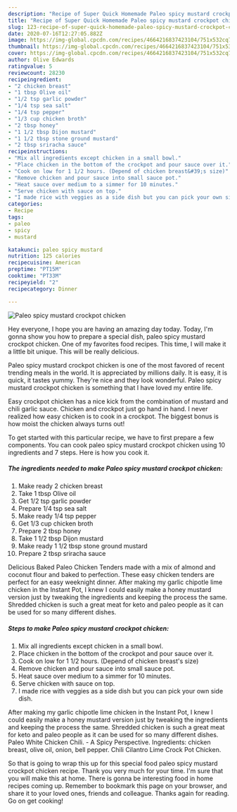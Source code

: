 ```yaml
---
description: "Recipe of Super Quick Homemade Paleo spicy mustard crockpot chicken"
title: "Recipe of Super Quick Homemade Paleo spicy mustard crockpot chicken"
slug: 123-recipe-of-super-quick-homemade-paleo-spicy-mustard-crockpot-chicken
date: 2020-07-16T12:27:05.882Z
image: https://img-global.cpcdn.com/recipes/4664216837423104/751x532cq70/paleo-spicy-mustard-crockpot-chicken-recipe-main-photo.jpg
thumbnail: https://img-global.cpcdn.com/recipes/4664216837423104/751x532cq70/paleo-spicy-mustard-crockpot-chicken-recipe-main-photo.jpg
cover: https://img-global.cpcdn.com/recipes/4664216837423104/751x532cq70/paleo-spicy-mustard-crockpot-chicken-recipe-main-photo.jpg
author: Olive Edwards
ratingvalue: 5
reviewcount: 28230
recipeingredient:
- "2 chicken breast"
- "1 tbsp Olive oil"
- "1/2 tsp garlic powder"
- "1/4 tsp sea salt"
- "1/4 tsp pepper"
- "1/3 cup chicken broth"
- "2 tbsp honey"
- "1 1/2 tbsp Dijon mustard"
- "1 1/2 tbsp stone ground mustard"
- "2 tbsp sriracha sauce"
recipeinstructions:
- "Mix all ingredients except chicken in a small bowl."
- "Place chicken in the bottom of the crockpot and pour sauce over it."
- "Cook on low for 1 1/2 hours. (Depend of chicken breast&#39;s size)"
- "Remove chicken and pour sauce into small sauce pot."
- "Heat sauce over medium to a simmer for 10 minutes."
- "Serve chicken with sauce on top."
- "I made rice with veggies as a side dish but you can pick your own side dish."
categories:
- Recipe
tags:
- paleo
- spicy
- mustard

katakunci: paleo spicy mustard 
nutrition: 125 calories
recipecuisine: American
preptime: "PT15M"
cooktime: "PT33M"
recipeyield: "2"
recipecategory: Dinner

---
```



![Paleo spicy mustard crockpot chicken](https://img-global.cpcdn.com/recipes/4664216837423104/751x532cq70/paleo-spicy-mustard-crockpot-chicken-recipe-main-photo.jpg)

Hey everyone, I hope you are having an amazing day today. Today, I'm gonna show you how to prepare a special dish, paleo spicy mustard crockpot chicken. One of my favorites food recipes. This time, I will make it a little bit unique. This will be really delicious.

Paleo spicy mustard crockpot chicken is one of the most favored of recent trending meals in the world. It is appreciated by millions daily. It is easy, it is quick, it tastes yummy. They're nice and they look wonderful. Paleo spicy mustard crockpot chicken is something that I have loved my entire life.

Easy crockpot chicken has a nice kick from the combination of mustard and chili garlic sauce. Chicken and crockpot just go hand in hand. I never realized how easy chicken is to cook in a crockpot. The biggest bonus is how moist the chicken always turns out!


To get started with this particular recipe, we have to first prepare a few components. You can cook paleo spicy mustard crockpot chicken using 10 ingredients and 7 steps. Here is how you cook it.

<!--inarticleads1-->

##### The ingredients needed to make Paleo spicy mustard crockpot chicken:

1. Make ready 2 chicken breast
1. Take 1 tbsp Olive oil
1. Get 1/2 tsp garlic powder
1. Prepare 1/4 tsp sea salt
1. Make ready 1/4 tsp pepper
1. Get 1/3 cup chicken broth
1. Prepare 2 tbsp honey
1. Take 1 1/2 tbsp Dijon mustard
1. Make ready 1 1/2 tbsp stone ground mustard
1. Prepare 2 tbsp sriracha sauce


Delicious Baked Paleo Chicken Tenders made with a mix of almond and coconut flour and baked to perfection. These easy chicken tenders are perfect for an easy weeknight dinner. After making my garlic chipotle lime chicken in the Instant Pot, I knew I could easily make a honey mustard version just by tweaking the ingredients and keeping the process the same. Shredded chicken is such a great meat for keto and paleo people as it can be used for so many different dishes. 

<!--inarticleads2-->

##### Steps to make Paleo spicy mustard crockpot chicken:

1. Mix all ingredients except chicken in a small bowl.
1. Place chicken in the bottom of the crockpot and pour sauce over it.
1. Cook on low for 1 1/2 hours. (Depend of chicken breast&#39;s size)
1. Remove chicken and pour sauce into small sauce pot.
1. Heat sauce over medium to a simmer for 10 minutes.
1. Serve chicken with sauce on top.
1. I made rice with veggies as a side dish but you can pick your own side dish.


After making my garlic chipotle lime chicken in the Instant Pot, I knew I could easily make a honey mustard version just by tweaking the ingredients and keeping the process the same. Shredded chicken is such a great meat for keto and paleo people as it can be used for so many different dishes. Paleo White Chicken Chili. - A Spicy Perspective. Ingredients: chicken breast, olive oil, onion, bell pepper. Chili Cilantro Lime Crock Pot Chicken. 

So that is going to wrap this up for this special food paleo spicy mustard crockpot chicken recipe. Thank you very much for your time. I'm sure that you will make this at home. There is gonna be interesting food in home recipes coming up. Remember to bookmark this page on your browser, and share it to your loved ones, friends and colleague. Thanks again for reading. Go on get cooking!
